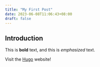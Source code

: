 ```yaml
---
title: "My First Post"
date: 2023-06-08T11:06:43+08:00
draft: false
---
```


## Introduction

This is **bold** text, and this is *emphasized* text.

Visit the [Hugo](https://gohugo.io) website!


